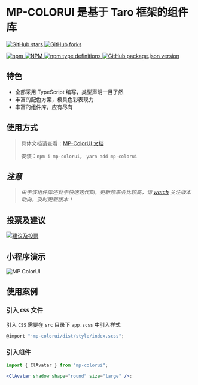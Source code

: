 # MP-COLORUI 是基于 Taro 框架的组件库

[![GitHub stars](https://img.shields.io/github/stars/yinliangdream/mp-colorui?style=for-the-badge) ![GitHub forks](https://img.shields.io/github/forks/yinliangdream/mp-colorui?style=for-the-badge)](https://github.com/yinLiangDream/mp-colorui)

[![npm](https://img.shields.io/npm/dt/mp-colorui?style=for-the-badge) ![NPM](https://img.shields.io/npm/l/mp-colorui?style=for-the-badge) ![npm type definitions](https://img.shields.io/npm/types/mp-colorui?style=for-the-badge) ![GitHub package.json version](https://img.shields.io/github/package-json/v/yinliangdream/mp-colorui?style=for-the-badge)](https://github.com/yinLiangDream/mp-colorui)

## 特色

- 全部采用 TypeScript 编写，类型声明一目了然
- 丰富的配色方案，极具色彩表现力
- 丰富的组件库，应有尽有

## 使用方式

> 具体文档请查看：[MP-ColorUI 文档](https://yinliangdream.github.io/mp-colorui-doc/home/introduce.html)
>
> 安装：`npm i mp-colorui`， `yarn add mp-colorui`

## _注意_

> _由于该组件库还处于快速迭代期，更新频率会比较高，请 [watch](https://github.com/yinLiangDream/mp-colorui) 关注版本动向，及时更新版本！_

## 投票及建议

[![建议及投票](https://feathub.com/yinLiangDream/mp-colorui?format=svg)](https://feathub.com/yinLiangDream/mp-colorui)

## 小程序演示

![MP ColorUI](https://md-1255362963.cos.ap-chengdu.myqcloud.com/coloruiqrcode.png)

## 使用案例

### 引入 `CSS` 文件

引入 `CSS` 需要在 `src` 目录下 `app.scss` 中引入样式

```js
@import "~mp-colorui/dist/style/index.scss";
```

### 引入组件

```jsx
import { ClAvatar } from "mp-colorui";

<ClAvatar shadow shape="round" size="large" />;
```
